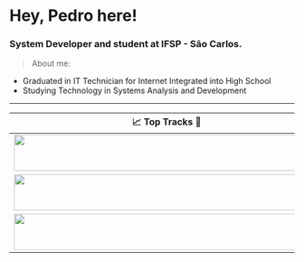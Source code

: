 # Hey, Pedro here!

### System Developer and student at IFSP - São Carlos.

> About me:
- Graduated in IT Technician for Internet Integrated into High School
- Studying Technology in Systems Analysis and Development
---


<table>
  <thead>
    <tr>
      <th>📈 Top Tracks 🎵</th>
    </tr>
  </thead>
  <tbody>
    <tr>
      <td><a href="[https://status.nmoo.dev/top-tracks](https://open.spotify.com/track/6WO7IDGLakjO38lsvI2gHB?si=da671785d29140f2)?i=1&open"><img src="https://cdns-images.dzcdn.net/images/cover/e8947b2a3e00fde8763011ebee2a02fd/264x264.jpg" width="540" height="64"></a></td>
    </tr>
    <tr></tr> <!-- hide gray row -->
    <tr>
      <td><a href="https://status.nmoo.dev/top-tracks?i=2&open"><img src="https://link_para_imagem_da_capa_da_musica_friends" width="540" height="64"></a></td>
    </tr>
    <tr></tr> <!-- hide gray row -->
    <tr>
      <td><a href="https://status.nmoo.dev/top-tracks?i=3&open"><img src="https://link_para_imagem_da_capa_da_musica_the_hidden_river_of_my_life" width="540" height="64"></a></td>
    </tr>
  </tbody>
</table>


   
